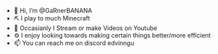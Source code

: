 - 👋 Hi, I’m @GaRnerBANANA
- ⛏️ I play to much Minecraft
- 🌱 Occasianly I Stream or make Videos on Youtube
- ⚙️ I enjoy looking towards making certain things better/more efficient
- 📫 You can reach me on discord edvinngu
